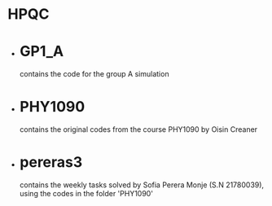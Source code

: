 # HPQC
- # GP1_A
   contains the code for the group A simulation
- # PHY1090
  contains the original codes from the course PHY1090 by Oisin Creaner
- # pereras3
  contains the weekly tasks solved by Sofia Perera Monje (S.N 21780039), using the codes in the folder 'PHY1090'
